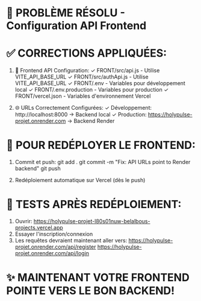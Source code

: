 🎉 PROBLÈME RÉSOLU - Configuration API Frontend
=====================================================

✅ CORRECTIONS APPLIQUÉES:
==========================

1. 📁 Frontend API Configuration:
   ✓ FRONT/src/api.js - Utilise VITE_API_BASE_URL
   ✓ FRONT/src/authApi.js - Utilise VITE_API_BASE_URL
   ✓ FRONT/.env - Variables pour développement local
   ✓ FRONT/.env.production - Variables pour production
   ✓ FRONT/vercel.json - Variables d'environnement Vercel

2. 🌐 URLs Correctement Configurées:
   ✓ Développement: http://localhost:8000 → Backend local
   ✓ Production: https://holypulse-projet.onrender.com → Backend Render

🚀 POUR REDÉPLOYER LE FRONTEND:
===============================

1. Commit et push:
   git add .
   git commit -m "Fix: API URLs point to Render backend"
   git push

2. Redéploiement automatique sur Vercel (dès le push)

🧪 TESTS APRÈS REDÉPLOIEMENT:
=============================

1. Ouvrir: https://holypulse-projet-l80s01nuw-belalbous-projects.vercel.app
2. Essayer l'inscription/connexion
3. Les requêtes devraient maintenant aller vers:
   https://holypulse-projet.onrender.com/api/register
   https://holypulse-projet.onrender.com/api/login

✨ MAINTENANT VOTRE FRONTEND POINTE VERS LE BON BACKEND!
========================================================
